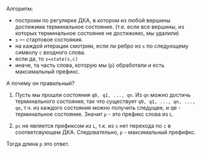 Алгоритм:

- построим по регулярке ДКА, в котором из любой вершины достижима терминальное состояние. (т.е. если все вершины, из которых терминальное состояние не достижимо, мы удалили)
- `s` &mdash; стартовое состояния.
- на каждой итерации смотрим, если ли ребро из `s` по следующему символу `c` входного слова.
- если да, то `s=state(s,c)`
- иначе, та часть слова, которую мы (`p`) обработали и есть максимальный префикс.

А почему он правильный?

1. Пусть мы прошли состояния `q0, q1, ..., qn`.
Из `qn` можно достичь терминального состояния, так что существует `q0, q1, ..., qn, ..., qe`, т.ч. из каждого состояния можно получить следущее, и qe - терминальное состояние.
Значит `p` - это префикс слова из `L`.

2. `pc` не является префиксом из `L`, т.к. из `s` нет перехода по `c` в соответсвующем ДКА.
Следовательно, `p` - максимальный префифкс.

Тогда длина `p` это ответ.
